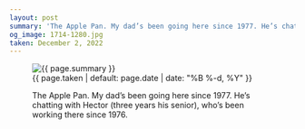 ```yaml
---
layout: post
summary: 'The Apple Pan. My dad’s been going here since 1977. He’s chatting with Hector (three years his senior), who’s been working there since 1976.'
og_image: 1714-1280.jpg
taken: December 2, 2022
---
```


<figure class="post">
<img alt="{{ page.summary }}" sizes="(min-width: 700px) 50vw, calc(100vw - 2rem)" src="{{ site.assets_url }}/1714-640.jpg" srcset="{{ site.assets_url }}/1714-320.jpg 320w, {{ site.assets_url }}/1714-640.jpg 640w, {{ site.assets_url }}/1714-960.jpg 960w, {{ site.assets_url }}/1714-1280.jpg 1280w"/>
<figcaption>
<time>{{ page.taken | default: page.date | date: "%B %-d, %Y" }}</time>
<p>The Apple Pan. My dad’s been going here since 1977. He’s chatting with Hector (three years his senior), who’s been working there since 1976.</p>
</figcaption>
</figure>
